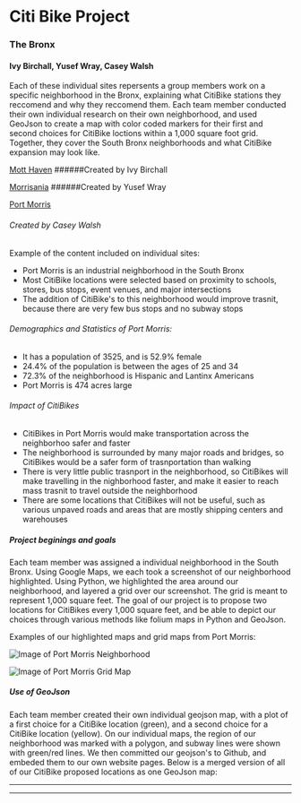 

 # Citi Bike Project                                           
 ### The Bronx
 #### Ivy Birchall, Yusef Wray, Casey Walsh

Each of these individual sites repersents a group members work on a specific neighborhood in the Bronx, explaining what CitiBike stations they reccomend and why they reccomend them. Each team member conducted their own individual research on their own neighborhood, and used GeoJson to create a map with color coded markers for their first and second choices for CitiBike loctions within a 1,000 square foot grid. Together, they cover the South Bronx neighborhoods and what CitiBike expansion may look like. 

 [Mott Haven](https://ivybirch.github.io/Honors-Bike-Website-Test/)
 ######Created by Ivy Birchall

 [Morrisania](https://yukiyoshimatsu.github.io/morrisania_neighborhood)
 ######Created by Yusef Wray

 [Port Morris](http://caseywalsh22.github.io/HC1-Neighborhood) 
 ###### Created by Casey Walsh
 
 
 Example of the content included on individual sites:
 
 * Port Morris is an industrial neighborhood in the South Bronx
 * Most CitiBike locations were selected based on proximity to schools, stores, bus stops, event venues, and major intersections
 * The addition of CitiBike's to this neighborhood would improve trasnit, because there are very few bus stops and no subway stops
 ###### Demographics and Statistics of Port Morris:
 * It has a population of 3525, and is 52.9% female
 * 24.4% of the population is between the ages of 25 and 34
 * 72.3% of the neighborhood is Hispanic and Lantinx Americans
 * Port Morris is 474 acres large
 ###### Impact of CitiBikes
 * CitiBikes in Port Morris would make transportation across the neighborhoo safer and faster
 * The neighborhood is surrounded by many major roads and bridges, so CitiBikes would be a safer form of trasnportation than walking
 * There is very little public trasnport in the neighborhood, so CitiBikes will make travelling in the nighborhood faster, and make it easier to reach mass trasnit to travel outside the neighborhood
* There are some locations that CitiBikes will not be useful, such as various unpaved roads and areas that are mostly shipping centers and warehouses
 
 
 ##### Project beginings and goals
 
 Each team member was assigned a individual neighborhood in the South Bronx. Using Google Maps, we each took a screenshot of our neighborhood highlighted. Using Python, we highlighted the area around our neighborhood, and layered a grid over our screenshot. The grid is meant to represent 1,000 square feet. 
 The goal of our project is to propose two locations for CitiBikes every 1,000 square feet, and be able to depict our choices through various methods like folium maps in Python and GeoJson. 
 
 Examples of our highlighted maps and grid maps from Port Morris:
 
 ![Image of Port Morris Neighborhood](https://github.com/caseywalsh22/HC1-Neighborhood/blob/master/bettergooglemaps.png)

![Image of Port Morris Grid Map](https://github.com/caseywalsh22/HC1-Neighborhood/blob/master/actualfinalgooglemaps.png)


##### Use of GeoJson

Each team member created their own individual geojson map, with a plot of a first choice for a CitiBike location (green), and a second choice for a CitiBike location (yellow). 
On our individual maps, the region of our neighborhood was marked with a polygon, and subway lines were shown with green/red lines. We then committed our geojson's to Github, and embeded them to our own website pages. 
Below is a merged version of all of our CitiBike proposed locations as one GeoJson map:

 ***
 <script src="https://embed.github.com/view/geojson/IvyBirch/Bronx-Citi-Bikes/master/map (6).geojson	"></script>
 ***





